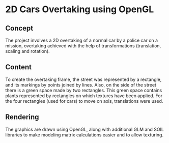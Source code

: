 # 2D Cars Overtaking using OpenGL

## Concept
The project involves a 2D overtaking of a normal car by a police car on a mission, overtaking achieved with the help of transformations (translation, scaling and rotation).

## Content
To create the overtaking frame, the street was represented by a rectangle, and its markings by points joined by lines. Also, on the side of the street there is a green space made by two rectangles. This green space contains plants represented by rectangles on which textures have been applied. For the four rectangles (used for cars) to move on axis, translations were used.

## Rendering
The graphics are drawn using OpenGL, along with additional GLM and SOIL libraries to make modeling matrix calculations easier and to allow texturing.
